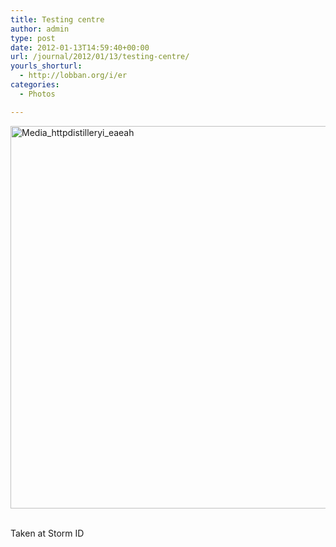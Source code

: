 ```yaml
---
title: Testing centre
author: admin
type: post
date: 2012-01-13T14:59:40+00:00
url: /journal/2012/01/13/testing-centre/
yourls_shorturl:
  - http://lobban.org/i/er
categories:
  - Photos

---
```

<div class='posterous_autopost'>
  <a href="http://instagr.am/p/gwSt4/"></p> 
  
  <div class='p_embed p_image_embed'>
    <a href="http://getfile0.posterous.com/getfile/files.posterous.com/nonimage/wovIoImwAubFphhJsAcdelgxpJtinhjGllpfzckBqFEaGiDkfslDbEnoBsFa/media_httpdistilleryi_eAeah.jpg.scaled1000.jpg"><img alt="Media_httpdistilleryi_eaeah" height="612" src="http://getfile0.posterous.com/getfile/files.posterous.com/nonimage/wovIoImwAubFphhJsAcdelgxpJtinhjGllpfzckBqFEaGiDkfslDbEnoBsFa/media_httpdistilleryi_eAeah.jpg.scaled1000.jpg" width="612" /></a>
  </div>
  
  <p>
    </a><br />Taken at Storm ID</div>